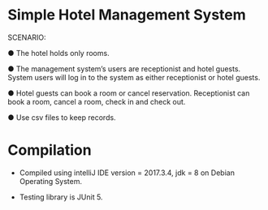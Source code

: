# Simple Hotel Management System

SCENARIO:

● The hotel holds only rooms.

● The management system’s users are receptionist and hotel guests. System
users will log in to the system as either receptionist or hotel guests.

● Hotel guests can book a room or cancel reservation. Receptionist can book a
room, cancel a room, check in and check out.

● Use csv files to keep records.

# Compilation

- Compiled using intelliJ IDE version = 2017.3.4, jdk = 8 on Debian Operating System.

- Testing library is JUnit 5.
